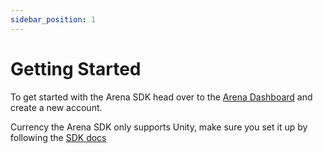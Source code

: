 ```yaml
---
sidebar_position: 1
---
```

# Getting Started

To get started with the Arena SDK head over to the [Arena Dashboard](https://app.jambox.gaes) and create a new account. 

Currency the Arena SDK only supports Unity, make sure you set it up by following the [SDK docs](../sdkdocs/installation.md)